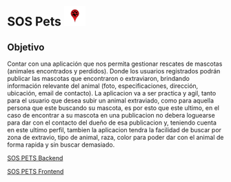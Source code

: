 # SOS Pets ![](https://github.com/clever-ch/unq-tip-documentation/blob/master/Img/Logo%202%20(1).png)

## Objetivo
Contar con una aplicación que nos permita gestionar rescates de mascotas (animales encontrados y perdidos).
Donde los usuarios registrados podrán publicar las mascotas que encontraron o extraviaron, brindando información relevante del animal (foto, especificaciones, dirección, ubicación, email de contacto).
La aplicacion va a ser practica y agil, tanto para el usuario que desea subir un animal extraviado, como para aquella persona que este buscando su mascota, es por esto que este ultimo, en el caso de encontrar a su mascota en una publicacion no debera loguearse para dar con el contacto del dueño de esa publicacion y, teniendo cuenta en este ultimo perfil, tambien la aplicacion tendra la facilidad de buscar por zona de extravio, tipo de animal, raza, color para poder dar con el animal de forma rapida y sin buscar demasiado. 

[SOS PETS Backend](https://github.com/clever-ch/unq-tip-backend/tree/master)

[SOS PETS Frontend](https://github.com/clever-ch/unq-tip-frontend/tree/master)
